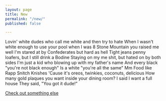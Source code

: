 ```yaml
---
layout: page
title: New
permalink: "/new/"
published: false

---
```

Lovin' white dudes who call me white and then try to hate
When I wasn't white enough to use your pool when I was 8
Stone Mountain you raised me well
I'm stared at by Confederates but hard as hell
Tight jeans penny loafers, but I still drink a Bodine
Staying on my me shit, but hated on by both sides
I'm just a kid who blowing up with my father's name
And every black "you're not black enough"
Is a white "you're all the same"
Mm Food like Rapp Snitch Knishes
'Cause it's oreos, twinkies, coconuts, delicious
How many gold plaques you want inside your dining room?
I said I want a full house
They said, "You got it dude!"

<a href="../about/">Check out something else</a>